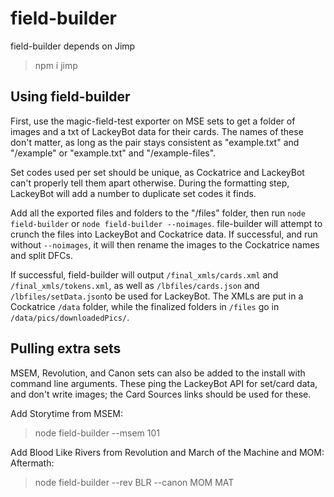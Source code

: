 # field-builder

field-builder depends on Jimp 
> npm i jimp

## Using field-builder
First, use the magic-field-test exporter on MSE sets to get a folder of images and a txt of LackeyBot data for their cards. The names of these don't matter, as long as the pair stays consistent as "example.txt" and "/example" or "example.txt" and "/example-files".

Set codes used per set should be unique, as Cockatrice and LackeyBot can't properly tell them apart otherwise. During the formatting step, LackeyBot will add a number to duplicate set codes it finds.

Add all the exported files and folders to the "/files" folder, then run `node field-builder` or `node field-builder --noimages`. file-builder will attempt to crunch the files into LackeyBot and Cockatrice data. If successful, and run without `--noimages`, it will then rename the images to the Cockatrice names and split DFCs.

If successful, field-builder will output `/final_xmls/cards.xml` and `/final_xmls/tokens.xml`, as well as  `/lbfiles/cards.json` and `/lbfiles/setData.json`to be used for LackeyBot. The XMLs are put in a Cockatrice `/data` folder, while the finalized folders in `/files` go in `/data/pics/downloadedPics/`.

## Pulling extra sets
MSEM, Revolution, and Canon sets can also be added to the install with command line arguments. These ping the LackeyBot API for set/card data, and don't write images; the Card Sources links should be used for these.

Add Storytime from MSEM:
> node field-builder --msem 101

Add Blood Like Rivers from Revolution and March of the Machine and MOM: Aftermath:
> node field-builder --rev BLR --canon MOM MAT